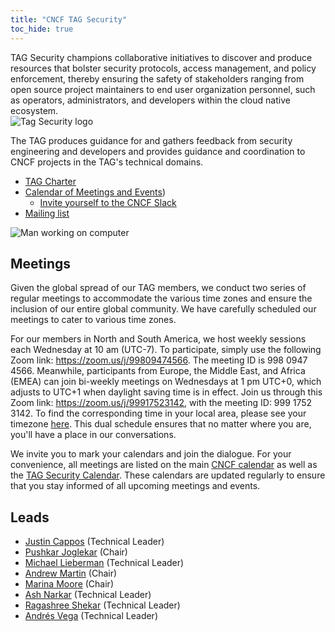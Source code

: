 ```yaml
---
title: "CNCF TAG Security"
toc_hide: true
---
```


<div class="row mt-5 mb-3">
    <div class="col-lg-6">
        <div class="lead">
TAG Security champions collaborative initiatives to discover and produce resources that bolster security protocols, access management, and policy enforcement, thereby ensuring the safety of stakeholders ranging from open source project maintainers to end user organization personnel, such as operators, administrators, and developers within the cloud native ecosystem.
        </div>
    </div>
    <div class="col-lg-6 text-center">
        <img src="/images/sig-security-icon-color.svg" alt="Tag Security logo" style="max-width: 200px;">
    </div>
</div>


The TAG produces guidance for and gathers feedback from security engineering and
developers and provides guidance and coordination to CNCF projects in the TAG's
technical domains.

- [TAG Charter](https://github.com/cncf/toc/blob/main/tags/security.md)
- [Calendar of Meetings and Events](https://calendar.google.com/calendar/u/0?cid=MGI4dTVlbDh0YTRzOTN0MmNtNzJ0dXZoaGtAZ3JvdXAuY2FsZW5kYXIuZ29vZ2xlLmNvbQ))
    - [Invite yourself to the CNCF Slack](https://slack.cncf.io/)
- [Mailing list](https://lists.cncf.io/g/cncf-tag-security/topics)

<p class="mt-5"><img src="/images/man-using-laptop.jpg" alt="Man working on computer"></p>


## Meetings

Given the global spread of our TAG members, we conduct two series of regular meetings to accommodate the various time zones and ensure the inclusion of our entire global community. We have carefully scheduled our meetings to cater to various time zones.

For our members in North and South America, we host weekly sessions each Wednesday at 10 am (UTC-7). To participate, simply use the following Zoom link: https://zoom.us/j/99809474566. The meeting ID is 998 0947 4566. Meanwhile, participants from Europe, the Middle East, and Africa (EMEA) can join bi-weekly meetings on Wednesdays at 1 pm UTC+0, which adjusts to UTC+1 when daylight saving time is in effect. Join us through this Zoom link: https://zoom.us/j/99917523142, with the meeting ID: 999 1752 3142. To find the corresponding time in your local area, please see your timezone [here]([url](https://time.is/)). This dual schedule ensures that no matter where you are, you'll have a place in our conversations.

We invite you to mark your calendars and join the dialogue. For your convenience, all meetings are listed on the main [CNCF calendar](https://www.cncf.io/calendar/) as well as the [TAG Security Calendar](https://calendar.google.com/calendar/u/0?cid=MGI4dTVlbDh0YTRzOTN0MmNtNzJ0dXZoaGtAZ3JvdXAuY2FsZW5kYXIuZ29vZ2xlLmNvbQ). These calendars are updated regularly to ensure that you stay informed of all upcoming meetings and events.


## Leads

- [Justin Cappos](https://github.com/JustinCappos) (Technical Leader)
- [Pushkar Joglekar](https://github.com/PushkarJ) (Chair)
- [Michael Lieberman](https://github.com/mlieberman85) (Technical Leader)
- [Andrew Martin](https://github.com/sublimino) (Chair)
- [Marina Moore](https://github.com/mnm678) (Chair)
- [Ash Narkar](https://github.com/ashutosh-narkar) (Technical Leader)
- [Ragashree Shekar](https://github.com/ragashreeshekar) (Technical Leader)
- [Andrés Vega](https://github.com/anvega) (Technical Leader)


